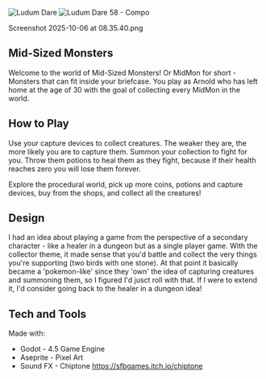 ![Ludum Dare](https://img.shields.io/badge/LudumDare-58-f79122?labelColor=ee5533&link=https%3A%2F%2Fldjam.com%2Fevents%2Fludum-dare%2F58)
![Ludum Dare 58 - Compo](https://img.shields.io/badge/LudumDare58-Compo-ee5533?&link=https%3A%2F%2Fldjam.com%2Fevents%2Fludum-dare%2F58)

Screenshot 2025-10-06 at 08.35.40.png
## Mid-Sized Monsters

Welcome to the world of Mid-Sized Monsters! Or MidMon for short - Monsters that can fit inside your briefcase. You play as Arnold who has left home at the age of 30 with the goal of collecting every MidMon in the world. 

## How to Play

Use your capture devices to collect creatures. The weaker they are, the more likely you are to capture them. Summon your collection to fight for you. Throw them potions to heal them as they fight, because if their health reaches zero you will lose them forever.

Explore the procedural world, pick up more coins, potions and capture devices, buy from the shops, and collect all the creatures!

## Design

I had an idea about playing a game from the perspective of a secondary character - like a healer in a dungeon but as a single player game. With the collector theme, it made sense that you'd battle and collect the very things you're supporting (two birds with one stone). At that point it basically became a 'pokemon-like' since they 'own' the idea of capturing creatures and summoning them, so I figured I'd jusct roll with that. If I were to extend it, I'd consider going back to the healer in a dungeon idea!

## Tech and Tools

Made with:

- Godot - 4.5 Game Engine
- Aseprite - Pixel Art
- Sound FX - Chiptone https://sfbgames.itch.io/chiptone
